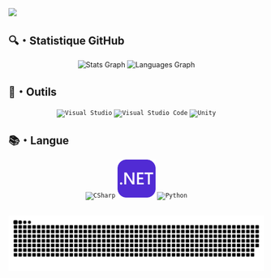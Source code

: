 ![](https://komarev.com/ghpvc/?username=shape581&color=001f42)

## 🔍・Statistique GitHub

<div align="center">
  <img src="https://github-readme-stats.vercel.app/api?username=TheArobase&locale=fr&show_icons=true&theme=transparent&hide_border=true" height="150" alt="Stats Graph">
  <img src="https://github-readme-stats.vercel.app/api/top-langs?username=TheArobase&locale=fr&hide_title=false&layout=compact&card_width=320&langs_count=5&theme=transparent&hide_border=true" height="150" alt="Languages Graph">
</div>

## 🔧・Outils

<p align="center">
  <code><img title="Visual Studio" height="75" src="https://github.com/user-attachments/assets/07974c84-b384-4286-9e8c-7e8b20f32a1f"></code>
  <code><img title="Visual Studio Code" height="75" src="https://github.com/user-attachments/assets/70ecc7f2-4060-42ba-87fd-3e017436b857"></code>
  <code><img title="Unity" height="75" src="https://github.com/user-attachments/assets/9823ffd6-0ec3-4ebb-90bc-58dd825c3fc6"></code>
</p>

## 📚・Langue

<p align="center">
  <code><img title="CSharp" height="75" src="https://github.com/user-attachments/assets/fb95bec0-3ac7-4eb7-86f7-30395602b670"></code>
  <code><img title=".NET" height="75" src="https://github.com/tandpfun/skill-icons/blob/main/icons/DotNet.svg"></code>
  <code><img title="Python" height="75" src="https://github.com/user-attachments/assets/deb0cefb-5615-4255-9755-c95b5ac27697"></code>
</p>

##

<picture>
  <source media="(prefers-color-scheme: dark)" srcset="https://raw.githubusercontent.com/platane/platane/output/github-contribution-grid-snake-dark.svg">
  <source media="(prefers-color-scheme: light)" srcset="https://raw.githubusercontent.com/platane/platane/output/github-contribution-grid-snake.svg">
  <img alt="github contribution grid snake animation" src="https://raw.githubusercontent.com/platane/platane/output/github-contribution-grid-snake.svg">
</picture>
